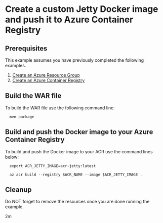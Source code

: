 
# Create a custom Jetty Docker image and push it to Azure Container Registry

## Prerequisites

This example assumes you have previously completed the following examples.

1. [Create an Azure Resource Group](../../group/create/)
1. [Create an Azure Container Registry](../create/)

## Build the WAR file

To build the WAR file use the following command line:

```shell
  mvn package
```

## Build and push the Docker image to your Azure Container Registry

To build and push the Docker image to your ACR use the command lines below:

```shell
  export ACR_JETTY_IMAGE=acr-jetty:latest

  az acr build --registry $ACR_NAME --image $ACR_JETTY_IMAGE .
```

## Cleanup

Do NOT forget to remove the resources once you are done running the example.

2m
